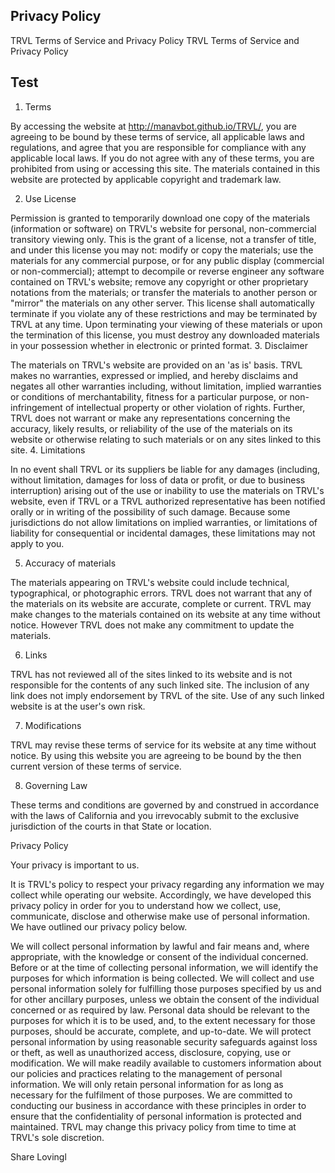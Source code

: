 

## Privacy Policy
TRVL Terms of Service and Privacy Policy
TRVL Terms of Service and Privacy Policy

## Test 

1. Terms

By accessing the website at http://manavbot.github.io/TRVL/, you are agreeing to be bound by these terms of service, all applicable laws and regulations, and agree that you are responsible for compliance with any applicable local laws. If you do not agree with any of these terms, you are prohibited from using or accessing this site. The materials contained in this website are protected by applicable copyright and trademark law.

2. Use License

Permission is granted to temporarily download one copy of the materials (information or software) on TRVL's website for personal, non-commercial transitory viewing only. This is the grant of a license, not a transfer of title, and under this license you may not:
modify or copy the materials;
use the materials for any commercial purpose, or for any public display (commercial or non-commercial);
attempt to decompile or reverse engineer any software contained on TRVL's website;
remove any copyright or other proprietary notations from the materials; or
transfer the materials to another person or "mirror" the materials on any other server.
This license shall automatically terminate if you violate any of these restrictions and may be terminated by TRVL at any time. Upon terminating your viewing of these materials or upon the termination of this license, you must destroy any downloaded materials in your possession whether in electronic or printed format.
3. Disclaimer

The materials on TRVL's website are provided on an 'as is' basis. TRVL makes no warranties, expressed or implied, and hereby disclaims and negates all other warranties including, without limitation, implied warranties or conditions of merchantability, fitness for a particular purpose, or non-infringement of intellectual property or other violation of rights.
Further, TRVL does not warrant or make any representations concerning the accuracy, likely results, or reliability of the use of the materials on its website or otherwise relating to such materials or on any sites linked to this site.
4. Limitations

In no event shall TRVL or its suppliers be liable for any damages (including, without limitation, damages for loss of data or profit, or due to business interruption) arising out of the use or inability to use the materials on TRVL's website, even if TRVL or a TRVL authorized representative has been notified orally or in writing of the possibility of such damage. Because some jurisdictions do not allow limitations on implied warranties, or limitations of liability for consequential or incidental damages, these limitations may not apply to you.

5. Accuracy of materials

The materials appearing on TRVL's website could include technical, typographical, or photographic errors. TRVL does not warrant that any of the materials on its website are accurate, complete or current. TRVL may make changes to the materials contained on its website at any time without notice. However TRVL does not make any commitment to update the materials.

6. Links

TRVL has not reviewed all of the sites linked to its website and is not responsible for the contents of any such linked site. The inclusion of any link does not imply endorsement by TRVL of the site. Use of any such linked website is at the user's own risk.

7. Modifications

TRVL may revise these terms of service for its website at any time without notice. By using this website you are agreeing to be bound by the then current version of these terms of service.

8. Governing Law

These terms and conditions are governed by and construed in accordance with the laws of California and you irrevocably submit to the exclusive jurisdiction of the courts in that State or location.

Privacy Policy

Your privacy is important to us.

It is TRVL's policy to respect your privacy regarding any information we may collect while operating our website. Accordingly, we have developed this privacy policy in order for you to understand how we collect, use, communicate, disclose and otherwise make use of personal information. We have outlined our privacy policy below.

We will collect personal information by lawful and fair means and, where appropriate, with the knowledge or consent of the individual concerned.
Before or at the time of collecting personal information, we will identify the purposes for which information is being collected.
We will collect and use personal information solely for fulfilling those purposes specified by us and for other ancillary purposes, unless we obtain the consent of the individual concerned or as required by law.
Personal data should be relevant to the purposes for which it is to be used, and, to the extent necessary for those purposes, should be accurate, complete, and up-to-date.
We will protect personal information by using reasonable security safeguards against loss or theft, as well as unauthorized access, disclosure, copying, use or modification.
We will make readily available to customers information about our policies and practices relating to the management of personal information.
We will only retain personal information for as long as necessary for the fulfilment of those purposes.
We are committed to conducting our business in accordance with these principles in order to ensure that the confidentiality of personal information is protected and maintained. TRVL may change this privacy policy from time to time at TRVL's sole discretion.

Share Lovingl
